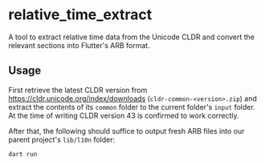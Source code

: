# relative_time_extract

A tool to extract relative time data from the Unicode CLDR and convert the relevant sections into Flutter's ARB format.

## Usage

First retrieve the latest CLDR version from https://cldr.unicode.org/index/downloads (`cldr-common-<version>.zip`) and extract the contents of its `common` folder to the current folder's `input` folder. At the time of writing CLDR version 43 is confirmed to work correctly.

After that, the following should suffice to output fresh ARB files into our parent project's `lib/l10n` folder:

```sh
dart run
```
